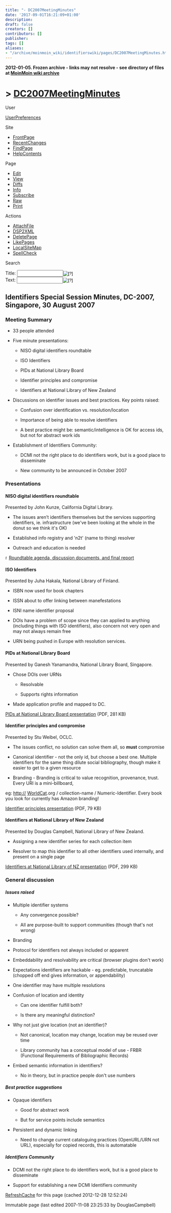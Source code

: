```yaml
---
title: "- DC2007MeetingMinutes"
date: '2017-09-01T16:21:09+01:00'
description: 
draft: false
creators: []
contributors: []
publisher: 
tags: []
aliases:
- "/archive/moinmoin_wiki/identifierswiki/pages/DC2007MeetingMinutes.html"
---
```


**2012-01-05. Frozen archive - links may not resolve - see directory of files at [MoinMoin wiki archive](/moinmoin-wiki-archive/)**

# > [DC2007MeetingMinutes](http://dublincore.org/identifierswiki/DC2007MeetingMinutes?action=fullsearch&value=DC2007MeetingMinutes&literal=1&case=1&context=40 "Click here to do a full-text search for this title")

User

 [UserPreferences](http://dublincore.org/identifierswiki/UserPreferences)
  

Site

- [FrontPage](http://dublincore.org/identifierswiki/FrontPage)
- [RecentChanges](http://dublincore.org/identifierswiki/RecentChanges)
- [FindPage](http://dublincore.org/identifierswiki/FindPage)
- [HelpContents](http://dublincore.org/identifierswiki/HelpContents)

Page

- [Edit](http://dublincore.org/identifierswiki/DC2007MeetingMinutes?action=edit "Edit")
- [View](http://dublincore.org/identifierswiki/DC2007MeetingMinutes "View")
- [Diffs](http://dublincore.org/identifierswiki/DC2007MeetingMinutes?action=diff "Diffs")
- [Info](http://dublincore.org/identifierswiki/DC2007MeetingMinutes?action=info "Info")
- [Subscribe](http://dublincore.org/identifierswiki/DC2007MeetingMinutes?action=subscribe "Subscribe")
- [Raw](http://dublincore.org/identifierswiki/DC2007MeetingMinutes?action=raw "Raw")
- [Print](http://dublincore.org/identifierswiki/DC2007MeetingMinutes?action=print "Print")

Actions

- [AttachFile](http://dublincore.org/identifierswiki/DC2007MeetingMinutes?action=AttachFile)
- [DSP2XML](http://dublincore.org/identifierswiki/DC2007MeetingMinutes?action=DSP2XML)
- [DeletePage](http://dublincore.org/identifierswiki/DC2007MeetingMinutes?action=DeletePage)
- [LikePages](http://dublincore.org/identifierswiki/DC2007MeetingMinutes?action=LikePages)
- [LocalSiteMap](http://dublincore.org/identifierswiki/DC2007MeetingMinutes?action=LocalSiteMap)
- [SpellCheck](http://dublincore.org/identifierswiki/DC2007MeetingMinutes?action=SpellCheck)

Search

<form method="POST" action="/identifierswiki/DC2007MeetingMinutes">
<p>
<input name="action" value="inlinesearch" type="hidden">
<input name="context" value="40" type="hidden">
Title: <input name="text_title" size="15" maxlength="50" type="text"><input src="DC2007MeetingMinutes_files/moin-search.png" name="button_title" alt="[?]" type="image"><br>Text: <input name="text_full" size="15" maxlength="50" type="text"><input src="DC2007MeetingMinutes_files/moin-search.png" name="button_full" alt="[?]" type="image">
</p>
</form>

## Identifiers Special Session Minutes, DC-2007, Singapore, 30 August 2007

### Meeting Summary

- 33 people attended

- Five minute presentations:

  - NISO digital identifiers roundtable

  - ISO Identifiers

  - PIDs at National Library Board

  - Identifier principles and compromise

  - Identifiers at National Library of New Zealand

- Discussions on identifier issues and best practices. Key points raised:

  - Confusion over identification vs. resolution/location

  - Importance of being able to resolve identifiers

  - A best practice might be: semantic/intelligence is OK for access ids, but not for abstract work ids

- Establishment of Identifiers Community:

  - DCMI not the right place to do identifiers work, but is a good place to disseminate

  - New community to be announced in October 2007

### Presentations

#### NISO digital identifiers roundtable

Presented by John Kunze, California Digital Library.

- The issues aren’t identifiers themselves but the services supporting identifiers, ie. infrastructure (we've been looking at the whole in the donut so we think it's OK)

- Established info registry and 'n2t' (name to thing) resolver

- Outreach and education is needed

[<img src="DC2007MeetingMinutes_files/moin-www.png" alt="[WWW]" height="11" width="11">Roundtable agenda, discussion documents, and final report](http://www.niso.org/news/events_workshops/ID-06-wkshp.html)

#### ISO Identifiers

Presented by Juha Hakala, National Library of Finland.

- ISBN now used for book chapters

- ISSN about to offer linking between manefestations

- ISNI name identifier proposal

- DOIs have a problem of scope since they can applied to anything (including things with ISO identifiers), also concern not very open and may not always remain free

- URN being pushed in Europe with resolution services.

#### PIDs at National Library Board

Presented by Ganesh Yanamandra, National Library Board, Singapore.

- Chose DOIs over URNs

  - Resolvable

  - Supports rights information

- Made application profile and mapped to DC.

[PIDs at National Library Board presentation](http://dublincore.org/identifierswiki/DC2007MeetingMinutes?action=AttachFile&do=get&target=DC-2007_Yanamandra_Persistent_Identifiers.pdf) (PDF, 281 KB)

#### Identifier principles and compromise

Presented by Stu Weibel, OCLC.

- The issues conflict, no solution can solve them all, so **must** compromise

- Canonical identifier - not the only id, but choose a best one. Multiple identifiers for the same thing dilute social bibliography, though make it easier to get to a given resource

- Branding - Branding is critical to value recognition, provenance, trust. Every URI is a mini-billboard,

 eg: [http://](http:///) [WorldCat](http://dublincore.org/identifierswiki/WorldCat).org / collection-name / Numeric-Identifier. Every book you look for currently has Amazon branding! 

[Identifier principles presentation](http://dublincore.org/identifierswiki/DC2007MeetingMinutes?action=AttachFile&do=get&target=DC-2007_Weibell_Identifier_principles_and_compromise.pdf) (PDF, 79 KB)

#### Identifiers at National Library of New Zealand

Presented by Douglas Campbell, National Library of New Zealand.

- Assigning a new identifier series for each collection item

- Resolver to map this identifier to all other identifiers used internally, and present on a single page

[Identifiers at National Library of NZ presentation](http://dublincore.org/identifierswiki/DC2007MeetingMinutes?action=AttachFile&do=get&target=DC-2007_Campbell_Identifiers_at_NLNZ.pdf) (PDF, 299 KB)

### General discussion

##### Issues raised

- Multiple identifier systems

  - Any convergence possible?

  - All are purpose-built to support communities (though that's not wrong)

- Branding

- Protocol for identifiers not always included or apparent

- Embeddability and resolvability are critical (browser plugins don't work)

- Expectations identifiers are hackable - eg. predictable, truncatable (chopped off end gives information, or appendability)

- One identifier may have multiple resolutions

- Confusion of location and identity

  - Can one identifier fulfill both?

  - Is there any meaningful distinction?

- Why not just give location (not an identifier)?

  - Not canonical, location may change, location may be reused over time

  - Library community has a conceptual model of use - FRBR (Functional Requirements of Bibliographic Records)

- Embed semantic information in identifiers?

  - No in theory, but in practice people don't use numbers

##### Best practice suggestions

- Opaque identifiers

  - Good for abstract work

  - But for service points include semantics

- Persistent and dynamic linking

  - Need to change current cataloguing practices (OpenURL/URN not URL), especially for copied records, this is automatable

##### Identifiers Community

- DCMI not the right place to do identifiers work, but is a good place to disseminate

- Support for establishing a new DCMI Identifiers community

 [RefreshCache](http://dublincore.org/identifierswiki/DC2007MeetingMinutes?action=refresh&arena=Page.py&key=DC2007MeetingMinutes.text_html) for this page (cached 2012-12-28 12:52:24)  

Immutable page (last edited 2007-11-08 23:25:33 by DouglasCampbell)

